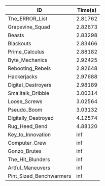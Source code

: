 |ID|Time(s)|
|-|-|
|The_ERROR_List|2.81762|
|Grapevine_Squad|2.82673|
|Beasts|2.83298|
|Blackouts|2.83466|
|Prime_Calculus|2.88182|
|Byte_Mechanics|2.92425|
|Rebooting_Rebels|2.92648|
|Hackerjacks|2.97688|
|Digital_Destroyers|2.98189|
|Smalltalk_Dribble|3.00314|
|Loose_Screws|3.02564|
|Pseudo_Boom|3.03132|
|Digitally_Destroyed|4.12574|
|Rug_Heed_Bend|4.88120|
|Key_to_Innovation|inf|
|Computer_Crew|inf|
|Gonzo_Brutes|inf|
|The_Hit_Blunders|inf|
|Artful_Maneuvers|inf|
|Pint_Sized_Benchwarmers|inf|
